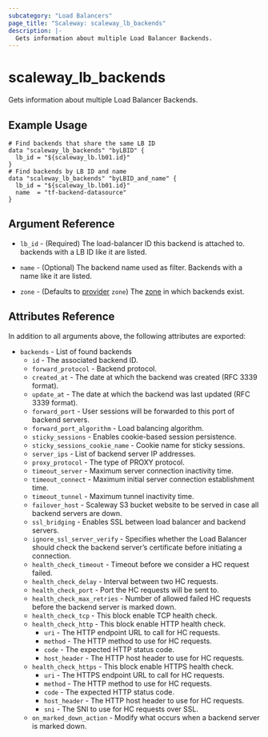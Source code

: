 ```yaml
---
subcategory: "Load Balancers"
page_title: "Scaleway: scaleway_lb_backends"
description: |-
  Gets information about multiple Load Balancer Backends.
---
```


# scaleway_lb_backends

Gets information about multiple Load Balancer Backends.

## Example Usage

```hcl
# Find backends that share the same LB ID
data "scaleway_lb_backends" "byLBID" {
  lb_id = "${scaleway_lb.lb01.id}"
}
# Find backends by LB ID and name
data "scaleway_lb_backends" "byLBID_and_name" {
  lb_id = "${scaleway_lb.lb01.id}"
  name  = "tf-backend-datasource"
}
```

## Argument Reference

- `lb_id` - (Required) The load-balancer ID this backend is attached to. backends with a LB ID like it are listed.

- `name` - (Optional) The backend name used as filter. Backends with a name like it are listed.

- `zone` - (Defaults to [provider](../index.md#zone) `zone`) The [zone](../guides/regions_and_zones.md#zones) in which backends exist.

## Attributes Reference

In addition to all arguments above, the following attributes are exported:

- `backends` - List of found backends
    - `id` - The associated backend ID.
    - `forward_protocol` - Backend protocol.
    - `created_at` - The date at which the backend was created (RFC 3339 format).
    - `update_at` - The date at which the backend was last updated (RFC 3339 format).
    - `forward_port` - User sessions will be forwarded to this port of backend servers.
    - `forward_port_algorithm` - Load balancing algorithm.
    - `sticky_sessions` - Enables cookie-based session persistence.
    - `sticky_sessions_cookie_name` - Cookie name for sticky sessions.
    - `server_ips` - List of backend server IP addresses.
    - `proxy_protocol` - The type of PROXY protocol.
    - `timeout_server` - Maximum server connection inactivity time.
    - `timeout_connect` - Maximum initial server connection establishment time.
    - `timeout_tunnel` - Maximum tunnel inactivity time.
    - `failover_host` - Scaleway S3 bucket website to be served in case all backend servers are down.
    - `ssl_bridging` - Enables SSL between load balancer and backend servers.
    - `ignore_ssl_server_verify` - Specifies whether the Load Balancer should check the backend server’s certificate before initiating a connection.
    - `health_check_timeout` - Timeout before we consider a HC request failed.
    - `health_check_delay` - Interval between two HC requests.
    - `health_check_port` - Port the HC requests will be sent to.
    - `health_check_max_retries` - Number of allowed failed HC requests before the backend server is marked down.
    - `health_check_tcp` - This block enable TCP health check.
    - `health_check_http` - This block enable HTTP health check.
        - `uri` - The HTTP endpoint URL to call for HC requests.
        - `method` - The HTTP method to use for HC requests.
        - `code` - The expected HTTP status code.
        - `host_header` -  The HTTP host header to use for HC requests.
    - `health_check_https` - This block enable HTTPS health check.
        - `uri` - The HTTPS endpoint URL to call for HC requests.
        - `method` - The HTTP method to use for HC requests.
        - `code` - The expected HTTP status code.
        - `host_header` - The HTTP host header to use for HC requests.
        - `sni` - The SNI to use for HC requests over SSL.
    - `on_marked_down_action` - Modify what occurs when a backend server is marked down.
